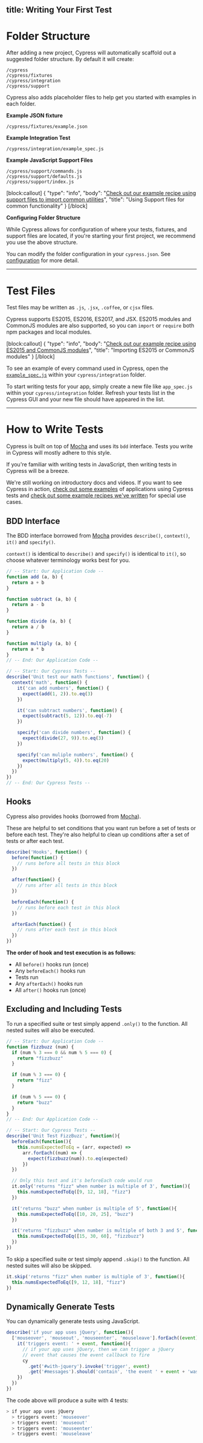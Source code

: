 title: Writing Your First Test
---

# Folder Structure

After adding a new project, Cypress will automatically scaffold out a suggested folder structure. By default it will create:

```text
/cypress
/cypress/fixtures
/cypress/integration
/cypress/support
```

Cypress also adds placeholder files to help get you started with examples in each folder.

**Example JSON fixture**
```text
/cypress/fixtures/example.json
```

**Example Integration Test**
```text
/cypress/integration/example_spec.js
```

**Example JavaScript Support Files**
```text
/cypress/support/commands.js
/cypress/support/defaults.js
/cypress/support/index.js
```

[block:callout]
{
  "type": "info",
  "body": "[Check out our example recipe using support files to import common utilities](https://github.com/cypress-io/cypress-example-recipes/blob/master/cypress/integration/es2015_commonjs_modules_spec.js)",
  "title": "Using Support files for common functionality"
}
[/block]

**Configuring Folder Structure**

While Cypress allows for configuration of where your tests, fixtures, and support files are located, if you're starting your first project, we recommend you use the above structure.

You can modify the folder configuration in your `cypress.json`. See [configuration](https://on.cypress.io/guides/configuration) for more detail.

***

# Test Files

Test files may be written as `.js`, `.jsx`, `.coffee`, or `cjsx` files.

Cypress supports ES2015, ES2016, ES2017, and JSX. ES2015 modules and CommonJS modules are also supported, so you can `import` or `require` both npm packages and local modules.

[block:callout]
{
  "type": "info",
  "body": "[Check out our example recipe using ES2015 and CommonJS modules](https://github.com/cypress-io/cypress-example-recipes/blob/master/cypress/integration/es2015_commonjs_modules_spec.js)",
  "title": "Importing ES2015 or CommonJS modules"
}
[/block]

To see an example of every command used in Cypress, open the [`example_spec.js`](https://github.com/cypress-io/cypress-example-kitchensink/blob/master/cypress/integration/example_spec.js) within your `cypress/integration` folder.

To start writing tests for your app, simply create a new file like `app_spec.js` within your `cypress/integration` folder. Refresh your tests list in the Cypress GUI and your new file should have appeared in the list.

***

# How to Write Tests

Cypress is built on top of [Mocha](https://on.cypress.io/guides/bundled-tools#section-mocha) and uses its `bdd` interface. Tests you write in Cypress will mostly adhere to this style.

If you're familiar with writing tests in JavaScript, then writing tests in Cypress will be a breeze.

We're still working on introductory docs and videos. If you want to see Cypress in action, [check out some examples](https://on.cypress.io/guides/all-example-apps) of applications using Cypress tests and [check out some example recipes we've written](https://github.com/cypress-io/cypress-example-recipes) for special use cases.

## BDD Interface

The BDD interface borrowed from [Mocha](https://on.cypress.io/guides/bundled-tools#section-mocha) provides `describe()`, `context()`, `it()` and `specify()`.

`context()` is identical to `describe()` and `specify()` is identical to `it()`, so choose whatever terminology works best for you.

```javascript
// -- Start: Our Application Code --
function add (a, b) {
  return a + b
}

function subtract (a, b) {
  return a - b
}

function divide (a, b) {
  return a / b
}

function multiply (a, b) {
  return a * b
}
// -- End: Our Application Code --

// -- Start: Our Cypress Tests --
describe('Unit test our math functions', function() {
  context('math', function() {
    it('can add numbers', function() {
      expect(add(1, 2)).to.eq(3)
    })

    it('can subtract numbers', function() {
      expect(subtract(5, 12)).to.eq(-7)
    })

    specify('can divide numbers', function() {
      expect(divide(27, 9)).to.eq(3)
    })

    specify('can muliple numbers', function() {
      expect(multiply(5, 4)).to.eq(20)
    })
  })
})
// -- End: Our Cypress Tests --

```

## Hooks

Cypress also provides hooks (borrowed from [Mocha](https://on.cypress.io/guides/bundled-tools#section-mocha)).

These are helpful to set conditions that you want run before a set of tests or before each test. They're also helpful to clean up conditions after a set of tests or after each test.

```javascript
describe('Hooks', function() {
  before(function() {
    // runs before all tests in this block
  })

  after(function() {
    // runs after all tests in this block
  })

  beforeEach(function() {
    // runs before each test in this block
  })

  afterEach(function() {
    // runs after each test in this block
  })
})
```

**The order of hook and test execution is as follows:**

- All `before()` hooks run (once)
- Any `beforeEach()` hooks run
- Tests run
- Any `afterEach()` hooks run
- All `after()` hooks run (once)

## Excluding and Including Tests

To run a specified suite or test simply append `.only()` to the function. All nested suites will also be executed.

```javascript
// -- Start: Our Application Code --
function fizzbuzz (num) {
  if (num % 3 === 0 && num % 5 === 0) {
    return "fizzbuzz"
  }

  if (num % 3 === 0) {
    return "fizz"
  }

  if (num % 5 === 0) {
    return "buzz"
  }
}
// -- End: Our Application Code --

// -- Start: Our Cypress Tests --
describe('Unit Test FizzBuzz', function(){
  beforeEach(function(){
    this.numsExpectedToEq = (arr, expected) =>
      arr.forEach((num) => {
        expect(fizzbuzz(num)).to.eq(expected)
      })
  })

  // Only this test and it's beforeEach code would run
  it.only('returns "fizz" when number is multiple of 3', function(){
    this.numsExpectedToEq([9, 12, 18], "fizz")
  })

  it('returns "buzz" when number is multiple of 5', function(){
    this.numsExpectedToEq([10, 20, 25], "buzz")
  })

  it('returns "fizzbuzz" when number is multiple of both 3 and 5', function(){
    this.numsExpectedToEq([15, 30, 60], "fizzbuzz")
  })
})

```

To skip a specified suite or test simply append `.skip()` to the function. All nested suites will also be skipped.

```javascript
it.skip('returns "fizz" when number is multiple of 3', function(){
  this.numsExpectedToEq([9, 12, 18], "fizz")
})
```

## Dynamically Generate Tests

You can dynamically generate tests using JavaScript.

```javascript
describe('if your app uses jQuery', function(){
  ['mouseover', 'mouseout', 'mouseenter', 'mouseleave'].forEach((event) => {
    it('triggers event: ' + event, function(){
      // if your app uses jQuery, then we can trigger a jQuery
      // event that causes the event callback to fire
      cy
        .get('#with-jquery').invoke('trigger', event)
        .get('#messages').should('contain', 'the event ' + event + 'was fired')
    })
  })
})
```

The code above will produce a suite with 4 tests:

```bash
> if your app uses jQuery
  > triggers event: 'mouseover'
  > triggers event: 'mouseout'
  > triggers event: 'mouseenter'
  > triggers event: 'mouseleave'
```


